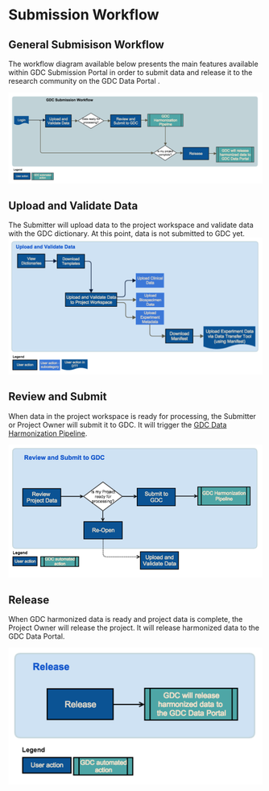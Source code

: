 # Submission Workflow

## General Submisison Workflow
The workflow diagram available below presents the main features available within GDC Submission Portal in order to submit data and release it to the research community on the GDC Data Portal .

[![GDC Data Submission Portal Workflow](images/GDC_Submission_Portal_Workflow.png)](images/GDC_Submission_Portal_Workflow.png "Click to see the full image.")

## Upload and Validate Data
The Submitter will upload data to the project workspace and validate data with the GDC dictionary. At this point, data is not submitted to GDC yet.
[![GDC Data Submission Portal Workflow Upload](images/GDC_Submission_Portal_Workflow_Upload.png)](images/GDC_Submission_Portal_Workflow_Upload.png "Click to see the full image.")


## Review and Submit
When data in the project workspace is ready for processing, the Submitter or Project Owner will submit it to GDC. It will trigger the [GDC Data Harmonization Pipeline](https://gdc.nci.nih.gov/submit-data/gdc-data-processing-software-and-algorithms/2-data-harmonization).

[![GDC Data Submission Portal Workflow Submit](images/GDC_Submission_Portal_Workflow_Submit.png)](images/GDC_Submission_Portal_Workflow_Submit.png "Click to see the full image.")

## Release
When GDC harmonized data is ready and project data is complete, the Project Owner will release the project. It will release harmonized data to the GDC Data Portal.


[![GDC Data Submission Portal Workflow Release](images/GDC_Submission_Portal_Workflow_Release.png)](images/GDC_Submission_Portal_Workflow_Release.png "Click to see the full image.")

